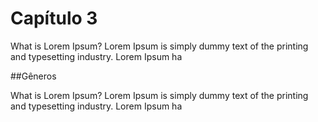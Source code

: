# Capítulo 3

What is Lorem Ipsum?
Lorem Ipsum is simply dummy text of the printing and typesetting industry. Lorem Ipsum ha

##Gêneros

What is Lorem Ipsum?
Lorem Ipsum is simply dummy text of the printing and typesetting industry. Lorem Ipsum ha